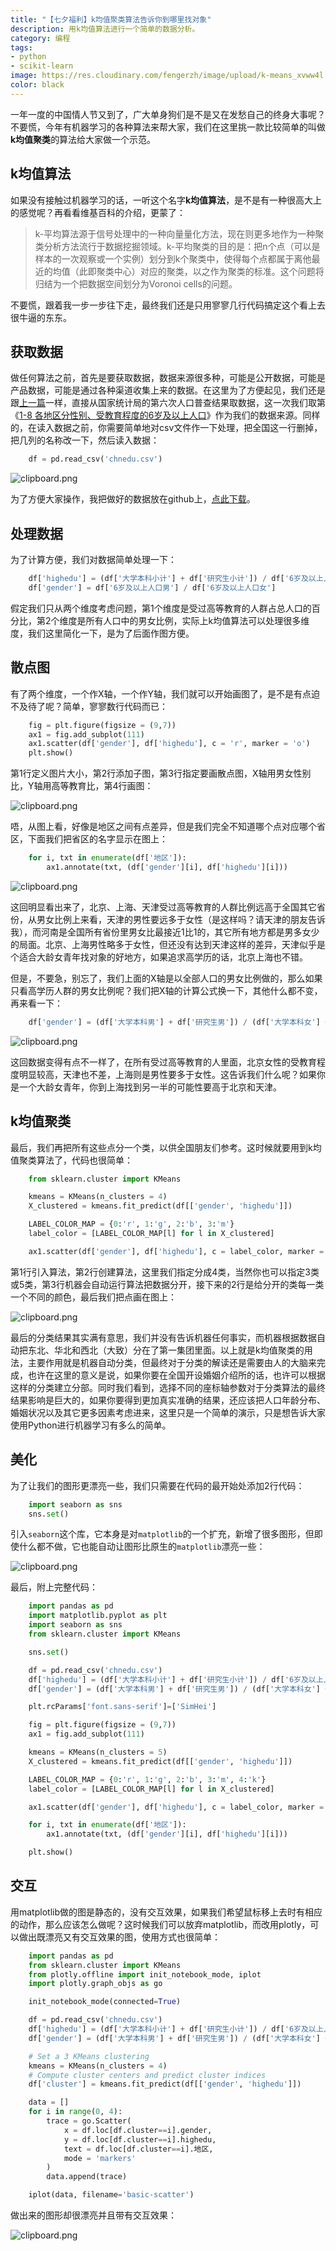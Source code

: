 ```yaml
---
title: "【七夕福利】k均值聚类算法告诉你到哪里找对象"
description: 用k均值算法进行一个简单的数据分析。
category: 编程
tags:
- python
- scikit-learn
image: https://res.cloudinary.com/fengerzh/image/upload/k-means_xvww4l.jpg
color: black
---
```


一年一度的中国情人节又到了，广大单身狗们是不是又在发愁自己的终身大事呢？不要慌，今年有机器学习的各种算法来帮大家，我们在这里挑一款比较简单的叫做**k均值聚类**的算法给大家做一个示范。

## k均值算法

如果没有接触过机器学习的话，一听这个名字**k均值算法**，是不是有一种很高大上的感觉呢？再看看维基百科的介绍，更蒙了：

> k-平均算法源于信号处理中的一种向量量化方法，现在则更多地作为一种聚类分析方法流行于数据挖掘领域。k-平均聚类的目的是：把n个点（可以是样本的一次观察或一个实例）划分到k个聚类中，使得每个点都属于离他最近的均值（此即聚类中心）对应的聚类，以之作为聚类的标准。这个问题将归结为一个把数据空间划分为Voronoi cells的问题。

不要慌，跟着我一步一步往下走，最终我们还是只用寥寥几行代码搞定这个看上去很牛逼的东东。

## 获取数据

做任何算法之前，首先是要获取数据，数据来源很多种，可能是公开数据，可能是产品数据，可能是通过各种渠道收集上来的数据。在这里为了方便起见，我们还是跟[上一篇][1]一样，直接从国家统计局的第六次人口普查结果取数据，这一次我们取第《[1-8 各地区分性别、受教育程度的6岁及以上人口][2]》作为我们的数据来源。同样的，在读入数据之前，你需要简单地对csv文件作一下处理，把全国这一行删掉，把几列的名称改一下，然后读入数据：
```python
    df = pd.read_csv('chnedu.csv')
```

![clipboard.png](https://segmentfault.com/img/bVTZQF)

为了方便大家操作，我把做好的数据放在github上，[点此下载][3]。

## 处理数据

为了计算方便，我们对数据简单处理一下：
```python
    df['highedu'] = (df['大学本科小计'] + df['研究生小计']) / df['6岁及以上人口合计']
    df['gender'] = df['6岁及以上人口男'] / df['6岁及以上人口女']
```
假定我们只从两个维度考虑问题，第1个维度是受过高等教育的人群占总人口的百分比，第2个维度是所有人口中的男女比例，实际上k均值算法可以处理很多维度，我们这里简化一下，是为了后面作图方便。

## 散点图

有了两个维度，一个作X轴，一个作Y轴，我们就可以开始画图了，是不是有点迫不及待了呢？简单，寥寥数行代码而已：
```python
    fig = plt.figure(figsize = (9,7))
    ax1 = fig.add_subplot(111)
    ax1.scatter(df['gender'], df['highedu'], c = 'r', marker = 'o')
    plt.show()
```
第1行定义图片大小，第2行添加子图，第3行指定要画散点图，X轴用男女性别比，Y轴用高等教育比，第4行画图：


![clipboard.png](https://segmentfault.com/img/bVTZU9)


唔，从图上看，好像是地区之间有点差异，但是我们完全不知道哪个点对应哪个省区，下面我们把省区的名字显示在图上：
```python
    for i, txt in enumerate(df['地区']):
        ax1.annotate(txt, (df['gender'][i], df['highedu'][i]))
```
![clipboard.png](https://segmentfault.com/img/bVTZV0)

这回明显看出来了，北京、上海、天津受过高等教育的人群比例远高于全国其它省份，从男女比例上来看，天津的男性要远多于女性（是这样吗？请天津的朋友告诉我），而河南是全国所有省份里男女比最接近1比1的，其它所有地方都是男多女少的局面。北京、上海男性略多于女性，但还没有达到天津这样的差异，天津似乎是个适合大龄女青年找对象的好地方，如果追求高学历的话，北京上海也不错。

但是，不要急，别忘了，我们上面的X轴是以全部人口的男女比例做的，那么如果只看高学历人群的男女比例呢？我们把X轴的计算公式换一下，其他什么都不变，再来看一下：
```python
    df['gender'] = (df['大学本科男'] + df['研究生男']) / (df['大学本科女'] + df['研究生女'])
```
![clipboard.png](https://segmentfault.com/img/bVTZXF)

这回数据变得有点不一样了，在所有受过高等教育的人里面，北京女性的受教育程度明显较高，天津也不差，上海则是男性要多于女性。这告诉我们什么呢？如果你是一个大龄女青年，你到上海找到另一半的可能性要高于北京和天津。

## k均值聚类

最后，我们再把所有这些点分一个类，以供全国朋友们参考。这时候就要用到k均值聚类算法了，代码也很简单：
```python
    from sklearn.cluster import KMeans

    kmeans = KMeans(n_clusters = 4)
    X_clustered = kmeans.fit_predict(df[['gender', 'highedu']])

    LABEL_COLOR_MAP = {0:'r', 1:'g', 2:'b', 3:'m'}
    label_color = [LABEL_COLOR_MAP[l] for l in X_clustered]

    ax1.scatter(df['gender'], df['highedu'], c = label_color, marker = 'o')
```
第1行引入算法，第2行创建算法，这里我们指定分成4类，当然你也可以指定3类或5类，第3行机器会自动运行算法把数据分开，接下来的2行是给分开的类每一类一个不同的颜色，最后我们把点画在图上：


![clipboard.png](https://segmentfault.com/img/bVT0N8)

最后的分类结果其实满有意思，我们并没有告诉机器任何事实，而机器根据数据自动把东北、华北和西北（大致）分在了第一集团里面。以上就是k均值聚类的用法，主要作用就是机器自动分类，但最终对于分类的解读还是需要由人的大脑来完成，也许在这里的意义是说，如果你要在全国开设婚姻介绍所的话，也许可以根据这样的分类建立分部。同时我们看到，选择不同的座标轴参数对于分类算法的最终结果影响是巨大的，如果你要得到更加真实准确的结果，还应该把人口年龄分布、婚姻状况以及其它更多因素考虑进来，这里只是一个简单的演示，只是想告诉大家使用Python进行机器学习有多么的简单。

## 美化

为了让我们的图形更漂亮一些，我们只需要在代码的最开始处添加2行代码：
```python
    import seaborn as sns
    sns.set()
```
引入`seaborn`这个库，它本身是对`matplotlib`的一个扩充，新增了很多图形，但即使什么都不做，它也能自动让图形比原生的`matplotlib`漂亮一些：


![clipboard.png](https://segmentfault.com/img/bVUdL5)


最后，附上完整代码：
```python
    import pandas as pd
    import matplotlib.pyplot as plt
    import seaborn as sns
    from sklearn.cluster import KMeans

    sns.set()

    df = pd.read_csv('chnedu.csv')
    df['highedu'] = (df['大学本科小计'] + df['研究生小计']) / df['6岁及以上人口合计']
    df['gender'] = (df['大学本科男'] + df['研究生男']) / (df['大学本科女'] + df['研究生女'])

    plt.rcParams['font.sans-serif']=['SimHei']

    fig = plt.figure(figsize = (9,7))
    ax1 = fig.add_subplot(111)

    kmeans = KMeans(n_clusters = 5)
    X_clustered = kmeans.fit_predict(df[['gender', 'highedu']])

    LABEL_COLOR_MAP = {0:'r', 1:'g', 2:'b', 3:'m', 4:'k'}
    label_color = [LABEL_COLOR_MAP[l] for l in X_clustered]

    ax1.scatter(df['gender'], df['highedu'], c = label_color, marker = 'o')

    for i, txt in enumerate(df['地区']):
        ax1.annotate(txt, (df['gender'][i], df['highedu'][i]))

    plt.show()
```
## 交互

用matplotlib做的图是静态的，没有交互效果，如果我们希望鼠标移上去时有相应的动作，那么应该怎么做呢？这时候我们可以放弃matplotlib，而改用plotly，可以做出既漂亮又有交互效果的图，使用方式也很简单：
```python
    import pandas as pd
    from sklearn.cluster import KMeans
    from plotly.offline import init_notebook_mode, iplot
    import plotly.graph_objs as go

    init_notebook_mode(connected=True)

    df = pd.read_csv('chnedu.csv')
    df['highedu'] = (df['大学本科小计'] + df['研究生小计']) / df['6岁及以上人口合计']
    df['gender'] = (df['大学本科男'] + df['研究生男']) / (df['大学本科女'] + df['研究生女'])

    # Set a 3 KMeans clustering
    kmeans = KMeans(n_clusters = 4)
    # Compute cluster centers and predict cluster indices
    df['cluster'] = kmeans.fit_predict(df[['gender', 'highedu']])

    data = []
    for i in range(0, 4):
        trace = go.Scatter(
            x = df.loc[df.cluster==i].gender,
            y = df.loc[df.cluster==i].highedu,
            text = df.loc[df.cluster==i].地区,
            mode = 'markers'
        )
        data.append(trace)

    iplot(data, filename='basic-scatter')
```
做出来的图形却很漂亮并且带有交互效果：


![clipboard.png](https://segmentfault.com/img/bVUG1R)


  [1]: https://segmentfault.com/a/1190000010900212
  [2]: http://www.stats.gov.cn/tjsj/pcsj/rkpc/6rp/indexch.htm
  [3]: https://github.com/fengerzh/sharefiles/blob/master/chnedu.csv
